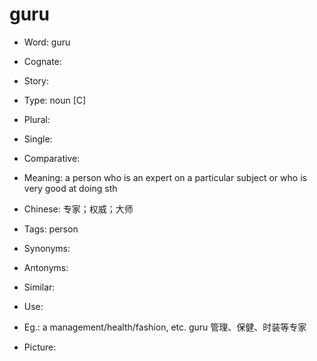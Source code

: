 # guru

- Word: guru
- Cognate: 
- Story: 

- Type: noun [C]
- Plural: 
- Single: 
- Comparative: 
- Meaning: a person who is an expert on a particular subject or who is very good at doing sth
- Chinese: 专家；权威；大师
- Tags: person
- Synonyms: 
- Antonyms: 
- Similar: 
- Use: 
- Eg.: a management/health/fashion, etc. guru 管理、保健、时装等专家
- Picture: 

